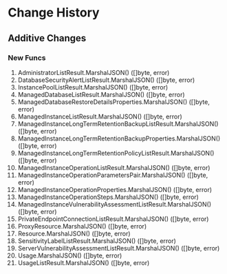 # Change History

## Additive Changes

### New Funcs

1. AdministratorListResult.MarshalJSON() ([]byte, error)
1. DatabaseSecurityAlertListResult.MarshalJSON() ([]byte, error)
1. InstancePoolListResult.MarshalJSON() ([]byte, error)
1. ManagedDatabaseListResult.MarshalJSON() ([]byte, error)
1. ManagedDatabaseRestoreDetailsProperties.MarshalJSON() ([]byte, error)
1. ManagedInstanceListResult.MarshalJSON() ([]byte, error)
1. ManagedInstanceLongTermRetentionBackupListResult.MarshalJSON() ([]byte, error)
1. ManagedInstanceLongTermRetentionBackupProperties.MarshalJSON() ([]byte, error)
1. ManagedInstanceLongTermRetentionPolicyListResult.MarshalJSON() ([]byte, error)
1. ManagedInstanceOperationListResult.MarshalJSON() ([]byte, error)
1. ManagedInstanceOperationParametersPair.MarshalJSON() ([]byte, error)
1. ManagedInstanceOperationProperties.MarshalJSON() ([]byte, error)
1. ManagedInstanceOperationSteps.MarshalJSON() ([]byte, error)
1. ManagedInstanceVulnerabilityAssessmentListResult.MarshalJSON() ([]byte, error)
1. PrivateEndpointConnectionListResult.MarshalJSON() ([]byte, error)
1. ProxyResource.MarshalJSON() ([]byte, error)
1. Resource.MarshalJSON() ([]byte, error)
1. SensitivityLabelListResult.MarshalJSON() ([]byte, error)
1. ServerVulnerabilityAssessmentListResult.MarshalJSON() ([]byte, error)
1. Usage.MarshalJSON() ([]byte, error)
1. UsageListResult.MarshalJSON() ([]byte, error)
